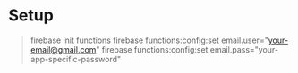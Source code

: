 # Setup

> firebase init functions
> firebase functions:config:set email.user="your-email@gmail.com"
> firebase functions:config:set email.pass="your-app-specific-password"
